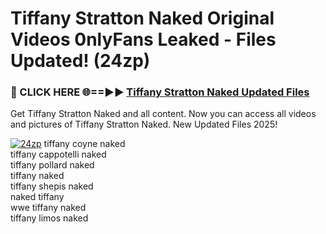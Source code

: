 # Tiffany Stratton Naked Original Videos 0nlyFans Leaked - Files Updated! (24zp)

<h3>🔴 CLICK HERE 🌐==►► <a href="https://tinyurl.com/up5wt9bj" rel="nofollow">Tiffany Stratton Naked Updated Files</a></h3>

Get Tiffany Stratton Naked and all content. Now you can access all videos and pictures of Tiffany Stratton Naked. New Updated Files 2025!

[![24zp](https://i.imgur.com/ABiUzMV.gif)](https://tinyurl.com/up5wt9bj)
tiffany coyne naked<br>
tiffany cappotelli naked<br>
tiffany pollard naked<br>
tiffany naked<br>
tiffany shepis naked<br>
naked tiffany<br>
wwe tiffany naked<br>
tiffany limos naked